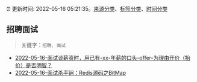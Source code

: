 :alarm_clock: 更新时间: 2022-05-16 05:21:35。[来源分类](../README.md)、[标签分类](../TAGS.md)、[时间分类](../TIMELINE.md)

## 招聘面试


> 关键字：`招聘`、`面试`



- [2022-05-16-面试谈薪资时，用已有-xx-年薪的口头-offer-为理由开价（抬价）是否明智？](https://www.v2ex.com/t/853136) 
- [2022-05-16-面试杀手锏：Redis源码之BitMap](https://toutiao.io/k/h50ng9m) 